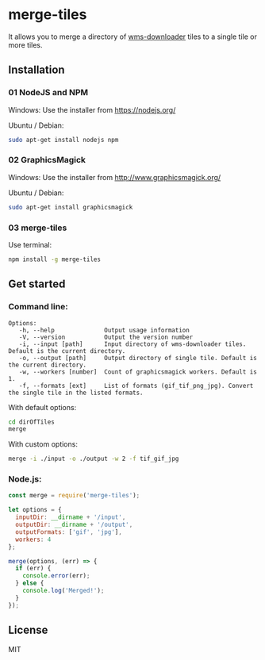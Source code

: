 # merge-tiles
It allows you to merge a directory of [wms-downloader](https://github.com/stadt-bielefeld/wms-downloader) tiles to a single tile or more tiles.

## Installation

### 01 NodeJS and NPM

Windows:
Use the installer from <https://nodejs.org/>

Ubuntu / Debian:
```sh
sudo apt-get install nodejs npm
```

### 02 GraphicsMagick

Windows:
Use the installer from <http://www.graphicsmagick.org/>

Ubuntu / Debian:
```sh
sudo apt-get install graphicsmagick
```

### 03 merge-tiles
Use terminal:
```sh
npm install -g merge-tiles
```

## Get started

### Command line:

```
Options:
   -h, --help              Output usage information
   -V, --version           Output the version number
   -i, --input [path]      Input directory of wms-downloader tiles. Default is the current directory.
   -o, --output [path]     Output directory of single tile. Default is the current directory.
   -w, --workers [number]  Count of graphicsmagick workers. Default is 1.
   -f, --formats [ext]     List of formats (gif_tif_png_jpg). Convert the single tile in the listed formats.
```

With default options:
```sh
cd dirOfTiles
merge
```

With custom options:
```sh
merge -i ./input -o ./output -w 2 -f tif_gif_jpg
```

### Node.js:
```js
const merge = require('merge-tiles');

let options = {
  inputDir: __dirname + '/input',
  outputDir: __dirname + '/output',
  outputFormats: ['gif', 'jpg'],
  workers: 4
};

merge(options, (err) => {
  if (err) {
    console.error(err);
  } else {
    console.log('Merged!');
  }
});
```


## License
MIT
